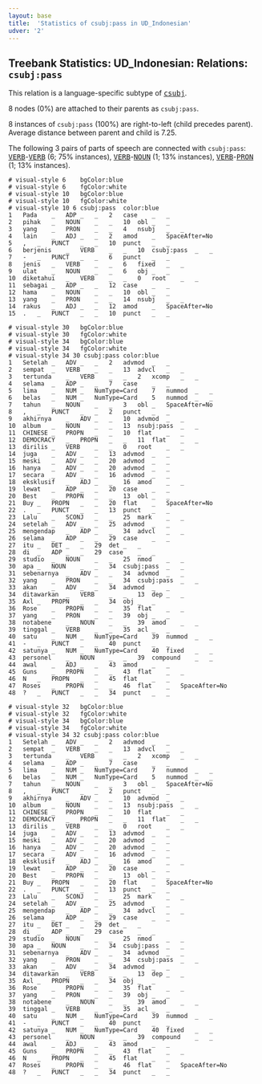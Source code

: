 ```yaml
---
layout: base
title:  'Statistics of csubj:pass in UD_Indonesian'
udver: '2'
---
```


## Treebank Statistics: UD_Indonesian: Relations: `csubj:pass`

This relation is a language-specific subtype of <tt><a href="id-dep-csubj.html">csubj</a></tt>.

8 nodes (0%) are attached to their parents as `csubj:pass`.

8 instances of `csubj:pass` (100%) are right-to-left (child precedes parent).
Average distance between parent and child is 7.25.

The following 3 pairs of parts of speech are connected with `csubj:pass`: <tt><a href="id-pos-VERB.html">VERB</a></tt>-<tt><a href="id-pos-VERB.html">VERB</a></tt> (6; 75% instances), <tt><a href="id-pos-VERB.html">VERB</a></tt>-<tt><a href="id-pos-NOUN.html">NOUN</a></tt> (1; 13% instances), <tt><a href="id-pos-VERB.html">VERB</a></tt>-<tt><a href="id-pos-PRON.html">PRON</a></tt> (1; 13% instances).


~~~ conllu
# visual-style 6	bgColor:blue
# visual-style 6	fgColor:white
# visual-style 10	bgColor:blue
# visual-style 10	fgColor:white
# visual-style 10 6 csubj:pass	color:blue
1	Pada	_	ADP	_	_	2	case	_	_
2	pihak	_	NOUN	_	_	10	obl	_	_
3	yang	_	PRON	_	_	4	nsubj	_	_
4	lain	_	ADJ	_	_	2	amod	_	SpaceAfter=No
5	,	_	PUNCT	_	_	10	punct	_	_
6	berjenis	_	VERB	_	_	10	csubj:pass	_	_
7	-	_	PUNCT	_	_	6	punct	_	_
8	jenis	_	VERB	_	_	6	fixed	_	_
9	ulat	_	NOUN	_	_	6	obj	_	_
10	diketahui	_	VERB	_	_	0	root	_	_
11	sebagai	_	ADP	_	_	12	case	_	_
12	hama	_	NOUN	_	_	10	obl	_	_
13	yang	_	PRON	_	_	14	nsubj	_	_
14	rakus	_	ADJ	_	_	12	amod	_	SpaceAfter=No
15	.	_	PUNCT	_	_	10	punct	_	_

~~~


~~~ conllu
# visual-style 30	bgColor:blue
# visual-style 30	fgColor:white
# visual-style 34	bgColor:blue
# visual-style 34	fgColor:white
# visual-style 34 30 csubj:pass	color:blue
1	Setelah	_	ADV	_	_	2	advmod	_	_
2	sempat	_	VERB	_	_	13	advcl	_	_
3	tertunda	_	VERB	_	_	2	xcomp	_	_
4	selama	_	ADP	_	_	7	case	_	_
5	lima	_	NUM	_	NumType=Card	7	nummod	_	_
6	belas	_	NUM	_	NumType=Card	5	nummod	_	_
7	tahun	_	NOUN	_	_	3	obl	_	SpaceAfter=No
8	,	_	PUNCT	_	_	2	punct	_	_
9	akhirnya	_	ADV	_	_	10	advmod	_	_
10	album	_	NOUN	_	_	13	nsubj:pass	_	_
11	CHINESE	_	PROPN	_	_	10	flat	_	_
12	DEMOCRACY	_	PROPN	_	_	11	flat	_	_
13	dirilis	_	VERB	_	_	0	root	_	_
14	juga	_	ADV	_	_	13	advmod	_	_
15	meski	_	ADV	_	_	20	advmod	_	_
16	hanya	_	ADV	_	_	20	advmod	_	_
17	secara	_	ADV	_	_	16	advmod	_	_
18	eksklusif	_	ADJ	_	_	16	amod	_	_
19	lewat	_	ADP	_	_	20	case	_	_
20	Best	_	PROPN	_	_	13	obl	_	_
21	Buy	_	PROPN	_	_	20	flat	_	SpaceAfter=No
22	.	_	PUNCT	_	_	13	punct	_	_
23	Lalu	_	SCONJ	_	_	25	mark	_	_
24	setelah	_	ADV	_	_	25	advmod	_	_
25	mengendap	_	ADP	_	_	34	advcl	_	_
26	selama	_	ADP	_	_	29	case	_	_
27	itu	_	DET	_	_	29	det	_	_
28	di	_	ADP	_	_	29	case	_	_
29	studio	_	NOUN	_	_	25	nmod	_	_
30	apa	_	NOUN	_	_	34	csubj:pass	_	_
31	sebenarnya	_	ADV	_	_	34	advmod	_	_
32	yang	_	PRON	_	_	34	csubj:pass	_	_
33	akan	_	ADV	_	_	34	advmod	_	_
34	ditawarkan	_	VERB	_	_	13	dep	_	_
35	Axl	_	PROPN	_	_	34	obj	_	_
36	Rose	_	PROPN	_	_	35	flat	_	_
37	yang	_	PRON	_	_	39	obj	_	_
38	notabene	_	NOUN	_	_	39	amod	_	_
39	tinggal	_	VERB	_	_	35	acl	_	_
40	satu	_	NUM	_	NumType=Card	39	nummod	_	_
41	-	_	PUNCT	_	_	40	punct	_	_
42	satunya	_	NUM	_	NumType=Card	40	fixed	_	_
43	personel	_	NOUN	_	_	39	compound	_	_
44	awal	_	ADJ	_	_	43	amod	_	_
45	Guns	_	PROPN	_	_	43	flat	_	_
46	N	_	PROPN	_	_	45	flat	_	_
47	Roses	_	PROPN	_	_	46	flat	_	SpaceAfter=No
48	?	_	PUNCT	_	_	34	punct	_	_

~~~


~~~ conllu
# visual-style 32	bgColor:blue
# visual-style 32	fgColor:white
# visual-style 34	bgColor:blue
# visual-style 34	fgColor:white
# visual-style 34 32 csubj:pass	color:blue
1	Setelah	_	ADV	_	_	2	advmod	_	_
2	sempat	_	VERB	_	_	13	advcl	_	_
3	tertunda	_	VERB	_	_	2	xcomp	_	_
4	selama	_	ADP	_	_	7	case	_	_
5	lima	_	NUM	_	NumType=Card	7	nummod	_	_
6	belas	_	NUM	_	NumType=Card	5	nummod	_	_
7	tahun	_	NOUN	_	_	3	obl	_	SpaceAfter=No
8	,	_	PUNCT	_	_	2	punct	_	_
9	akhirnya	_	ADV	_	_	10	advmod	_	_
10	album	_	NOUN	_	_	13	nsubj:pass	_	_
11	CHINESE	_	PROPN	_	_	10	flat	_	_
12	DEMOCRACY	_	PROPN	_	_	11	flat	_	_
13	dirilis	_	VERB	_	_	0	root	_	_
14	juga	_	ADV	_	_	13	advmod	_	_
15	meski	_	ADV	_	_	20	advmod	_	_
16	hanya	_	ADV	_	_	20	advmod	_	_
17	secara	_	ADV	_	_	16	advmod	_	_
18	eksklusif	_	ADJ	_	_	16	amod	_	_
19	lewat	_	ADP	_	_	20	case	_	_
20	Best	_	PROPN	_	_	13	obl	_	_
21	Buy	_	PROPN	_	_	20	flat	_	SpaceAfter=No
22	.	_	PUNCT	_	_	13	punct	_	_
23	Lalu	_	SCONJ	_	_	25	mark	_	_
24	setelah	_	ADV	_	_	25	advmod	_	_
25	mengendap	_	ADP	_	_	34	advcl	_	_
26	selama	_	ADP	_	_	29	case	_	_
27	itu	_	DET	_	_	29	det	_	_
28	di	_	ADP	_	_	29	case	_	_
29	studio	_	NOUN	_	_	25	nmod	_	_
30	apa	_	NOUN	_	_	34	csubj:pass	_	_
31	sebenarnya	_	ADV	_	_	34	advmod	_	_
32	yang	_	PRON	_	_	34	csubj:pass	_	_
33	akan	_	ADV	_	_	34	advmod	_	_
34	ditawarkan	_	VERB	_	_	13	dep	_	_
35	Axl	_	PROPN	_	_	34	obj	_	_
36	Rose	_	PROPN	_	_	35	flat	_	_
37	yang	_	PRON	_	_	39	obj	_	_
38	notabene	_	NOUN	_	_	39	amod	_	_
39	tinggal	_	VERB	_	_	35	acl	_	_
40	satu	_	NUM	_	NumType=Card	39	nummod	_	_
41	-	_	PUNCT	_	_	40	punct	_	_
42	satunya	_	NUM	_	NumType=Card	40	fixed	_	_
43	personel	_	NOUN	_	_	39	compound	_	_
44	awal	_	ADJ	_	_	43	amod	_	_
45	Guns	_	PROPN	_	_	43	flat	_	_
46	N	_	PROPN	_	_	45	flat	_	_
47	Roses	_	PROPN	_	_	46	flat	_	SpaceAfter=No
48	?	_	PUNCT	_	_	34	punct	_	_

~~~


